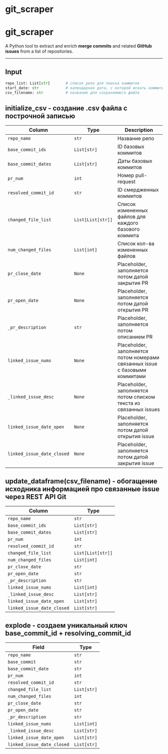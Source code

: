 # git_scraper



# git_scraper

A Python tool to extract and enrich **merge commits** and related **GitHub issues** from a list of repositories.

---

## Input

```python
repo_list: List[str]       # список репо для поиска коммитов
start_date: str            # календарная дата, с которой искать коммиты
csv_filename: str          # название для сохраняемого файла
```

## initialize_csv - создание .csv файла с построчной записью 

| Column                   | Type           | Description                      |
|-------------------------|----------------|----------------------------------|
| `repo_name`             | `str`          | Название репо    |
| `base_commit_ids`       | `List[str]`    | ID базовых коммитов             |
| `base_commit_dates`     | `List[str]`    | Даты базовых коммитов            |
| `pr_num`                | `int`          | Номер pull-request             |
| `resolved_commit_id`    | `str`          | ID смердженных коммитов          |
| `changed_file_list`     | `List[List[str]]` | Список измененных файлов для каждого базового коммита |
| `num_changed_files`     | `List[int]`    | Список кол-ва измененных файлов         |
| `pr_close_date`         | `None`         | Placeholder, заполняется потом датой закрытия PR           |
| `pr_open_date`          | `None`         | Placeholder, заполняется потом датой открытия PR              |
| `_pr_description`       | `str`          | Placeholder, заполняется потом описанием PR            |
| `linked_issue_nums`     | `None`         | Placeholder, заполняется потом номерами связанных issue с базовыми коммитами            |
| `_linked_issue_desc`    | `None`         | Placeholder, заполняется потом списком текста из связанных issues              |
| `linked_issue_date_open`  | `None`       | Placeholder, заполняется потом датой открытия issue              |
| `linked_issue_date_closed`| `None`       | Placeholder, заполняется потом датой закрытия issue           |

    
  ## update_dataframe(csv_filename) - обогащение исходника информацией про связанные issue через REST API Git


| Column                    | Type             |
|--------------------------|------------------|
| `repo_name`              | `str`            |
| `base_commit_ids`        | `List[str]`      |
| `base_commit_dates`      | `List[str]`      |
| `pr_num`                 | `int`            |
| `resolved_commit_id`     | `str`            |
| `changed_file_list`      | `List[List[str]]`|
| `num_changed_files`      | `List[int]`      |
| `pr_close_date`          | `str`            |
| `pr_open_date`           | `str`            |
| `_pr_description`        | `str`            |
| `linked_issue_nums`      | `List[int]`      |
| `_linked_issue_desc`     | `List[str]`      |
| `linked_issue_date_open` | `List[str]`      |
| `linked_issue_date_closed`| `List[str]`     |


 ## explode - создаем уникальный ключ base_commit_id + resolving_commit_id
    
| Field                     | Type            |
|---------------------------|-----------------|
| `repo_name`               | `str`           |
| `base_commit`             | `str`           |
| `base_commit_date`        | `str`           |
| `pr_num`                  | `int`           |
| `resolved_commit_id`      | `str`           |
| `changed_file_list`       | `List[str]`     |
| `num_changed_files`       | `int`           |
| `pr_close_date`           | `str`           |
| `pr_open_date`            | `str`           |
| `_pr_description`         | `str`           |
| `linked_issue_nums`       | `List[int]`     |
| `_linked_issue_desc`      | `List[str]`     |
| `linked_issue_date_open`  | `List[str]`     |
| `linked_issue_date_closed`| `List[str]`     |


